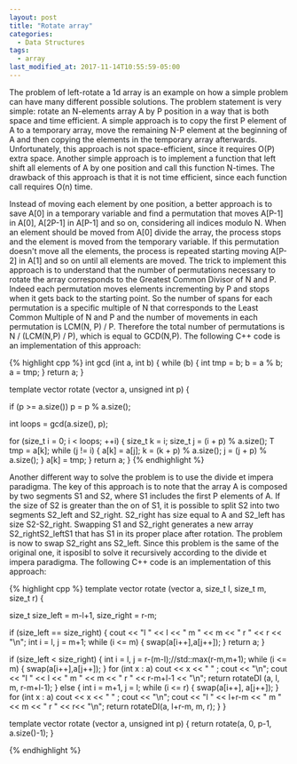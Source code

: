 ```yaml
---
layout: post
title: "Rotate array"
categories:
  - Data Structures
tags:
  - array
last_modified_at: 2017-11-14T10:55:59-05:00
---
```


The problem of left-rotate a 1d array is an example on how a simple problem can have many different possible solutions. The problem statement is very simple: rotate an N-elements array A by P position in a way that is both space and time efficient. A simple approach is to copy the first P element of A to a temporary array, move the remaining N-P element at the beginning of A and then copying the elements in the temporary array afterwards. Unfortunately, this approach is not space-efficient, since it requires O(P) extra space. Another simple approach is to implement a function that left shift all elements of A by one position and call this function N-times. The drawback of this approach is that it is not time efficient, since each function call requires O(n) time.

Instead of moving each element by one position, a better approach is to save A[0] in a temporary variable and find a permutation that moves A[P-1] in A[0], A[2P-1] in A[P-1] and so on, considering all indices modulo N. When an element should be moved from A[0] divide the array, the process stops and the element is moved from the temporary variable. If this permutation doesn't move all the elements, the process is repeated starting moving A[P-2] in A[1] and so on until all elements are moved. The trick to implement this approach is to understand that the number of permutations necessary to rotate the array corresponds to the Greatest Common Divisor of N and P. Indeed each permutation moves elements incrementing by P and stops when it gets back to the starting point. So the number of spans for each permutation is a specific multiple of N that corresponds to the Least Common Multiple of N and P and the number of movements in each permutation is LCM(N, P) / P. Therefore the total number of permutations is N / (LCM(N,P) / P), which is equal to GCD(N,P). The following C++ code is an implementation of this approach:

{% highlight cpp %} 
int gcd (int a, int b) {
  while (b) {
    int tmp = b;
    b = a % b;
    a = tmp;
  }
  return a;
}

template <typename T>
vector<T> rotate (vector<T> a, unsigned int p) {

  if (p >= a.size()) p = p % a.size();

  int loops = gcd(a.size(), p);

  for (size_t i = 0; i < loops; ++i) {
    size_t k = i;
    size_t j = (i + p) % a.size();
    T tmp = a[k];
    while (j != i) {
      a[k] = a[j];
      k = (k + p) % a.size();
      j = (j + p) % a.size();
    }
    a[k] = tmp;
  }
  return a;
} 
{% endhighlight %}

Another different way to solve the problem is to use the divide et impera paradigma. The key of this approach is to note that the array A is composed by two segments S1 and S2, where S1 includes the first P elements of A. If the size of S2 is greater than the on of S1, it is possible to split S2 into two segments S2_left and S2_right. S2_right has size equal to A and S2_left has size S2-S2_right. Swapping S1 and S2_right generates a new array S2_rightS2_leftS1 that has S1 in its proper place after rotation. The problem is now to swap S2_right ans S2_left. Since this problem is the same of the original one, it isposibl to solve it recursively according to the divide et impera paradigma. The following C++ code is an implementation of this approach:

{% highlight cpp %} 
template <typename T>
vector<T> rotate (vector<T> a, size_t l, size_t m, size_t r) {
  
  size_t size_left = m-l+1, size_right = r-m;
  
  if (size_left == size_right) {
    cout << "l " << l << " m " << m << " r " << r << "\n";
    int i = l, j = m+1;
    while (i <= m) {
      swap(a[i++],a[j++]);
    }
    return a;
  }
  
  if (size_left < size_right) {
    int i = l, j = r-(m-l);//std::max(r-m,m+1);
    while (i <= m) {
      swap(a[i++],a[j++]);
    }
    for (int x : a) cout << x << " " ;
    cout << "\n";
    cout << "l " << l << " m " << m << " r " << r-m+l-1 << "\n";
    return rotateDI (a, l, m, r-m+l-1);
  }
  else {
    int i = m+1, j = l;
    while (i <= r) {
      swap(a[i++], a[j++]);
    }
    for (int x : a) cout << x << " " ;
    cout << "\n";
    cout << "l " << l+r-m << " m " << m << " r " << r<< "\n";
    return rotateDI(a, l+r-m, m, r);
  }
}

template <typename T>
vector<T> rotate (vector<T> a, unsigned int p) {
  return rotate(a, 0, p-1, a.size()-1);
}
  
{% endhighlight %}
